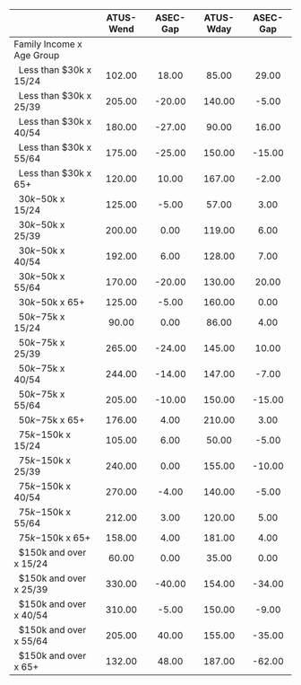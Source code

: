 
|                      |    ATUS-Wend |     ASEC-Gap |    ATUS-Wday |     ASEC-Gap |
| -------------------- | :----------: | :----------: | :----------: | :----------: |
| Family Income x Age Group |              |              |              |              |
| &nbsp;&nbsp;Less than $30k x 15/24 |       102.00 |        18.00 |        85.00 |        29.00 |
| &nbsp;&nbsp;Less than $30k x 25/39 |       205.00 |       -20.00 |       140.00 |        -5.00 |
| &nbsp;&nbsp;Less than $30k x 40/54 |       180.00 |       -27.00 |        90.00 |        16.00 |
| &nbsp;&nbsp;Less than $30k x 55/64 |       175.00 |       -25.00 |       150.00 |       -15.00 |
| &nbsp;&nbsp;Less than $30k x 65+ |       120.00 |        10.00 |       167.00 |        -2.00 |
| &nbsp;&nbsp;$30k-$50k x 15/24 |       125.00 |        -5.00 |        57.00 |         3.00 |
| &nbsp;&nbsp;$30k-$50k x 25/39 |       200.00 |         0.00 |       119.00 |         6.00 |
| &nbsp;&nbsp;$30k-$50k x 40/54 |       192.00 |         6.00 |       128.00 |         7.00 |
| &nbsp;&nbsp;$30k-$50k x 55/64 |       170.00 |       -20.00 |       130.00 |        20.00 |
| &nbsp;&nbsp;$30k-$50k x 65+ |       125.00 |        -5.00 |       160.00 |         0.00 |
| &nbsp;&nbsp;$50k-$75k x 15/24 |        90.00 |         0.00 |        86.00 |         4.00 |
| &nbsp;&nbsp;$50k-$75k x 25/39 |       265.00 |       -24.00 |       145.00 |        10.00 |
| &nbsp;&nbsp;$50k-$75k x 40/54 |       244.00 |       -14.00 |       147.00 |        -7.00 |
| &nbsp;&nbsp;$50k-$75k x 55/64 |       205.00 |       -10.00 |       150.00 |       -15.00 |
| &nbsp;&nbsp;$50k-$75k x 65+ |       176.00 |         4.00 |       210.00 |         3.00 |
| &nbsp;&nbsp;$75k-$150k x 15/24 |       105.00 |         6.00 |        50.00 |        -5.00 |
| &nbsp;&nbsp;$75k-$150k x 25/39 |       240.00 |         0.00 |       155.00 |       -10.00 |
| &nbsp;&nbsp;$75k-$150k x 40/54 |       270.00 |        -4.00 |       140.00 |        -5.00 |
| &nbsp;&nbsp;$75k-$150k x 55/64 |       212.00 |         3.00 |       120.00 |         5.00 |
| &nbsp;&nbsp;$75k-$150k x 65+ |       158.00 |         4.00 |       181.00 |         4.00 |
| &nbsp;&nbsp;$150k and over x 15/24 |        60.00 |         0.00 |        35.00 |         0.00 |
| &nbsp;&nbsp;$150k and over x 25/39 |       330.00 |       -40.00 |       154.00 |       -34.00 |
| &nbsp;&nbsp;$150k and over x 40/54 |       310.00 |        -5.00 |       150.00 |        -9.00 |
| &nbsp;&nbsp;$150k and over x 55/64 |       205.00 |        40.00 |       155.00 |       -35.00 |
| &nbsp;&nbsp;$150k and over x 65+ |       132.00 |        48.00 |       187.00 |       -62.00 |

